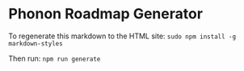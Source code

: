 # Phonon Roadmap Generator

To regenerate this markdown to the HTML site:
```sudo npm install -g markdown-styles```

Then run:
```npm run generate```
